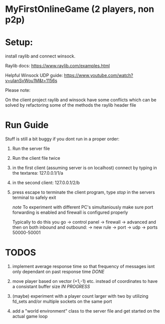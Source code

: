# MyFirstOnlineGame (2 players, non p2p)

# Setup:

install raylib and connect winsock.

Raylib docs: 
https://www.raylib.com/examples.html

Helpful Winsock UDP guide:
https://www.youtube.com/watch?v=uIanSvWou1M&t=1156s


Please note:


On the client project raylib and winsock have some conflicts which can be solved by refactoring some of the methods the raylib header file

# Run Guide

Stuff is still a bit buggy if you dont run in a proper order:

1) Run the server file

2) Run the client file twice

3) in the first client (assuming server is on localhost) connect by typing in the textarea: 127.0.0.1/1/a

4) in the second client: 127.0.0.1/2/b

5) press escape to terminate the client program, type *stop* in the servers terminal to safely exit

   *note* To experiment with different PC's simultaniously make sure port forwarding is enabled and firewall is configured properly

   Typically to do this you go -> control panel -> firewall -> advanced and then on both inbound and outbound: -> new rule -> port -> udp -> ports 50000-50001

# TODOS

1) implement average response time so that frequency of messages isnt only dependant on past response time *DONE*

2) move player based on vector (+1,-1) etc. instead of coordinates to have a consistant buffer size *IN PROGRESS*

3) (maybe) experiment with a player count larger with two by utilizing fd_sets and/or multiple sockets on the same port

4) add a "world environment" class to the server file and get started on the actual game loop
